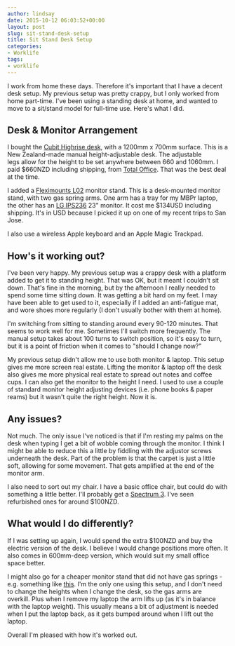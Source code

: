 ```yaml
---
author: lindsay
date: 2015-10-12 06:03:52+00:00
layout: post
slug: sit-stand-desk-setup
title: Sit Stand Desk Setup
categories:
- Worklife
tags:
- worklife
---
```


I work from home these days. Therefore it's important that I have a decent desk setup. My previous setup was pretty crappy, but I only worked from home part-time. I've been using a standing desk at home, and wanted to move to a sit/stand model for full-time use. Here's what I did.

## Desk & Monitor Arrangement

I bought the [Cubit Highrise desk](http://knightgroup.co.nz/cubithighrise1500desksilverframeuser-p-3145.html), with a 1200mm x 700mm surface. This is a New Zealand-made manual height-adjustable desk. The adjustable legs allow for the height to be set anywhere between 660 and 1060mm. I paid $660NZD including shipping, from [Total Office](http://www.totaloffice.co.nz/office-desking/1583-user-adjust-height-desk-1200-x-600-.html). That was the best deal at the time.

I added a [Fleximounts L02](http://www.amazon.com/gp/product/B00WS0RAQW?psc=1&redirect=true&ref_=oh_aui_detailpage_o01_s00) monitor stand. This is a desk-mounted monitor stand, with two gas spring arms. One arm has a tray for my MBPr laptop, the other has an [LG IPS236](http://www.lg.com/nz/it-monitors/lg-IPS236V-PN) 23" monitor. It cost me $134USD including shipping. It's in USD because I picked it up on one of my recent trips to San Jose.

I also use a wireless Apple keyboard and an Apple Magic Trackpad.

## How's it working out?

I've been very happy. My previous setup was a crappy desk with a platform added to get it to standing height. That was OK, but it meant I couldn't sit down. That's fine in the morning, but by the afternoon I really needed to spend some time sitting down. It was getting a bit hard on my feet. I may have been able to get used to it, especially if I added an anti-fatigue mat, and wore shoes more regularly (I don't usually bother with them at home).

I'm switching from sitting to standing around every 90-120 minutes. That seems to work well for me. Sometimes I'll switch more frequently. The manual setup takes about 100 turns to switch position, so it's easy to turn, but it is a point of friction when it comes to "should I change now?"

My previous setup didn't allow me to use both monitor & laptop. This setup gives me more screen real estate. Lifting the monitor & laptop off the desk also gives me more physical real estate to spread out notes and coffee cups. I can also get the monitor to the height I need. I used to use a couple of standard monitor height adjusting devices (i.e. phone books & paper reams) but it wasn't quite the right height. Now it is.

## Any issues?

Not much. The only issue I've noticed is that if I'm resting my palms on the desk when typing I get a bit of wobble coming through the monitor. I think I might be able to reduce this a little by fiddling with the adjustor screws underneath the desk. Part of the problem is that the carpet is just a little soft, allowing for some movement. That gets amplified at the end of the monitor arm.

I also need to sort out my chair. I have a basic office chair, but could do with something a little better. I'll probably get a [Spectrum 3](http://www.edenoffice.co.nz/chairs/Spectrum). I've seen refurbished ones for around $100NZD.

## What would I do differently?

If I was setting up again, I would spend the extra $100NZD and buy the electric version of the desk. I believe I would change positions more often. It also comes in 600mm-deep version, which would suit my small office space better.

I might also go for a cheaper monitor stand that did not have gas springs - e.g. something like [this](http://www.amazon.com/dp/B00P1FZOOG?psc=1). I'm the only one using this setup, and I don't need to change the heights when I change the desk, so the gas arms are overkill. Plus when I remove my laptop the arm lifts up (as it's in balance with the laptop weight). This usually means a bit of adjustment is needed when I put the laptop back, as it gets bumped around when I lift out the laptop.

Overall I'm pleased with how it's worked out.
